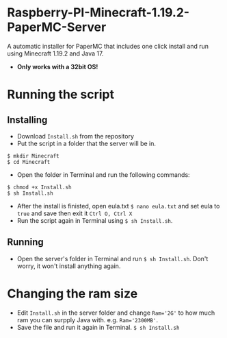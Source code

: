 # Raspberry-PI-Minecraft-1.19.2-PaperMC-Server
A automatic installer for PaperMC that includes one click install and run using Minecraft 1.19.2 and Java 17.

- <b>Only works with a 32bit OS!</b>

# Running the script 

## Installing
- Download `Install.sh` from the repository
- Put the script in a folder that the server will be in. 
```
$ mkdir Minecraft
$ cd Minecraft
```
- Open the folder in Terminal and run the following commands:
```
$ chmod +x Install.sh
$ sh Install.sh
```
- After the install is finisted, open eula.txt `$ nano eula.txt` and set eula to `true` and save then exit it `Ctrl O, Ctrl X` 
- Run the script again in Terminal using `$ sh Install.sh`.

## Running
- Open the server's folder in Terminal and run `$ sh Install.sh`. Don't worry, it won't install anything again. 

# Changing the ram size
- Edit `Install.sh` in the server folder and change `Ram='2G'` to how much ram you can surpply Java with. e.g. `Ram='2300MB'`.
- Save the file and run it again in Terminal. `$ sh Install.sh`
